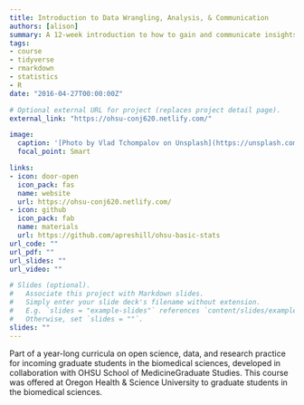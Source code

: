 ```yaml
---
title: Introduction to Data Wrangling, Analysis, & Communication
authors: [alison]
summary: A 12-week introduction to how to gain and communicate insights from biomedical data
tags:
- course
- tidyverse
- rmarkdown
- statistics
- R
date: "2016-04-27T00:00:00Z"

# Optional external URL for project (replaces project detail page).
external_link: "https://ohsu-conj620.netlify.com/"

image:
  caption: '[Photo by Vlad Tchompalov on Unsplash](https://unsplash.com/photos/nKNrOZ5MXZY)'
  focal_point: Smart

links:
- icon: door-open
  icon_pack: fas
  name: website
  url: https://ohsu-conj620.netlify.com/
- icon: github
  icon_pack: fab
  name: materials
  url: https://github.com/apreshill/ohsu-basic-stats
url_code: ""
url_pdf: ""
url_slides: ""
url_video: ""

# Slides (optional).
#   Associate this project with Markdown slides.
#   Simply enter your slide deck's filename without extension.
#   E.g. `slides = "example-slides"` references `content/slides/example-slides.md`.
#   Otherwise, set `slides = ""`.
slides: ""
---
```


Part of a year-long curricula on open science, data, and research practice for incoming graduate students in the biomedical sciences, developed in collaboration with OHSU School of MedicineGraduate Studies. This course was offered at Oregon Health & Science University to graduate students in the biomedical sciences.

